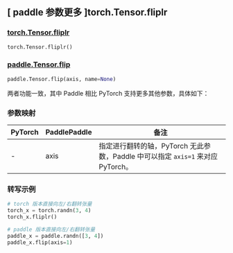 ## [ paddle 参数更多 ]torch.Tensor.fliplr

### [torch.Tensor.fliplr](https://pytorch.org/docs/stable/generated/torch.Tensor.fliplr.html?highlight=fliplr#torch.Tensor.fliplr)

```python
torch.Tensor.fliplr()
```

### [paddle.Tensor.flip](https://www.paddlepaddle.org.cn/documentation/docs/zh/develop/api/paddle/Tensor_cn.html#flip-axis-name-none)

```python
paddle.Tensor.flip(axis, name=None)
```

两者功能一致，其中 Paddle 相比 PyTorch 支持更多其他参数，具体如下：

### 参数映射

| PyTorch | PaddlePaddle | 备注                                                       |
| ------- | ------------ | ---------------------------------------------------------- |
| -       | axis         | 指定进行翻转的轴，PyTorch 无此参数，Paddle 中可以指定 `axis=1` 来对应 PyTorch。|

### 转写示例

```Python
# torch 版本直接向左/右翻转张量
torch_x = torch.randn(3, 4)
torch_x.fliplr()

# paddle 版本直接向左/右翻转张量
paddle_x = paddle.randn([3, 4])
paddle_x.flip(axis=1)
```
